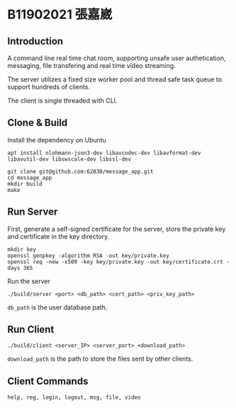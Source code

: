# B11902021 張嘉崴

## Introduction

A command line real time chat room, supporting unsafe user authetication, messaging, file transfering and real time video streaming.

The server utilizes a fixed size worker pool and thread safe task queue to support hundreds of clients.

The client is single threaded with CLI.

## Clone & Build

Install the dependency on Ubuntu
```
apt install nlohmann-json3-dev libavcodec-dev libavformat-dev libavutil-dev libswscale-dev libssl-dev
```

```
git clone git@github.com:62830/message_app.git
cd message_app
mkdir build
make
```

## Run Server

First, generate a self-signed certificate for the server, store the private key and certificate in the key directory.

```
mkdir key
openssl genpkey -algorithm RSA -out key/private.key
openssl req -new -x509 -key key/private.key -out key/certificate.crt -days 365
```

Run the server
```
./build/server <port> <db_path> <cert_path> <priv_key_path>
```
`db_path` is the user database path.

## Run Client

```
./build/client <server_IP> <server_port> <download_path>
```

`download_path` is the path to store the files sent by other clients.

## Client Commands
```
help, reg, login, logout, msg, file, video
```
